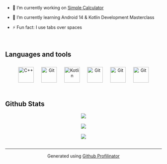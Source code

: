 - 🔭 I’m currently working on [Simple Calculator](https://github.com/RavenGoku/My_Calc)  
  

- 🌱 I’m currently learning Android 14 & Kotlin Development Masterclass  
  

- ⚡ Fun fact: I use tabs over spaces  
  

<br/>  


## Languages and tools  
<div align="center">  
<a href="https://www.cplusplus.com/" target="_blank"><img style="margin: 10px" src="https://profilinator.rishav.dev/skills-assets/cplusplus-original.svg" alt="C++" height="50" /></a>  
<a href="https://github.com/" target="_blank"><img style="margin: 10px" src="https://profilinator.rishav.dev/skills-assets/git-scm-icon.svg" alt="Git" height="50" /></a> 
<a href="https://kotlinlang.org/" target="_blank"><img style="margin: 10px" src="https://commons.wikimedia.org/wiki/File:Kotlin_Icon.svg" alt="Kotlin" height="50" /></a>
<a href="https://code.visualstudio.com" target="_blank"><img style="margin: 10px" src="https://profilinator.rishav.dev/skills-assets/git-scm-icon.svg" alt="Git" height="50" /></a>
<a href="https://visualstudio.microsoft.com" target="_blank"><img style="margin: 10px" src="https://profilinator.rishav.dev/skills-assets/git-scm-icon.svg" alt="Git" height="50" /></a>
<a href="https://www.unrealengine.com/en-US" target="_blank"><img style="margin: 10px" src="https://profilinator.rishav.dev/skills-assets/git-scm-icon.svg" alt="Git" height="50" /></a>
</div>  

<br/>  


## Github Stats  
<div align="center"><img src="https://github-readme-stats.vercel.app/api?username=RavenGoku&show_icons=true&count_private=true&hide_border=true" align="center" /></div>  

<br/>  

<div align="center"><img src="https://spotify-github-profile.vercel.app/api/view?uid=1177910032&cover_image=true&theme=default&show_offline=false&background_color=121212&interchange=false" /></div>  

<br/>  

<div align="center">
<img src="https://komarev.com/ghpvc/?username=RavenGoku&&style=flat-square" align="center" />
</div>  

<br />

----
<div align="center">Generated using <a href="https://profilinator.rishav.dev/" target="_blank">Github Profilinator</a></div>
